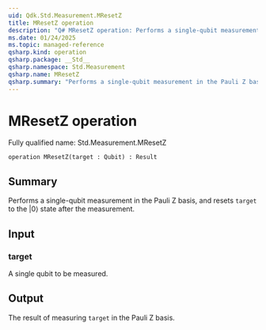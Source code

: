 ```yaml
---
uid: Qdk.Std.Measurement.MResetZ
title: MResetZ operation
description: "Q# MResetZ operation: Performs a single-qubit measurement in the Pauli Z basis, and resets `target` to the |0⟩ state after the measurement."
ms.date: 01/24/2025
ms.topic: managed-reference
qsharp.kind: operation
qsharp.package: __Std__
qsharp.namespace: Std.Measurement
qsharp.name: MResetZ
qsharp.summary: "Performs a single-qubit measurement in the Pauli Z basis, and resets `target` to the |0⟩ state after the measurement."
---
```


# MResetZ operation

Fully qualified name: Std.Measurement.MResetZ

```qsharp
operation MResetZ(target : Qubit) : Result
```

## Summary
Performs a single-qubit measurement in the Pauli Z basis,
and resets `target` to the |0⟩ state after the measurement.

## Input
### target
A single qubit to be measured.

## Output
The result of measuring `target` in the Pauli Z basis.

